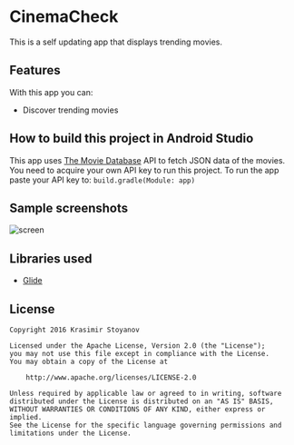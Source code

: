 # CinemaCheck

 This is a self updating app that displays trending movies.

## Features

 With this app you can:
  * Discover trending movies
 

## How to build this project in Android Studio

 This app uses [The Movie Database](https://www.themoviedb.org/documentation/api) API to fetch JSON data of the movies.
 You need to acquire your own API key to run this project.
 To run the app paste your API key to:
	```
    build.gradle(Module: app)
    ```

## Sample screenshots

![screen](../master/screenshots/main_activity_screenshot.png)


## Libraries used

 * [Glide](https://github.com/bumptech/glide)

## License
		
	Copyright 2016 Krasimir Stoyanov
		
	Licensed under the Apache License, Version 2.0 (the "License");
    you may not use this file except in compliance with the License.
    You may obtain a copy of the License at

        http://www.apache.org/licenses/LICENSE-2.0

    Unless required by applicable law or agreed to in writing, software
    distributed under the License is distributed on an "AS IS" BASIS,
    WITHOUT WARRANTIES OR CONDITIONS OF ANY KIND, either express or implied.
    See the License for the specific language governing permissions and
    limitations under the License.
